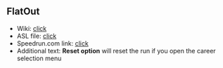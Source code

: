 ## FlatOut

- Wiki: [click](https://ru.wikipedia.org/wiki/FlatOut)
- ASL file: [click](https://raw.githubusercontent.com/b5414/LiveSplit_ASL/white/files/FlatOut.asl)
- Speedrun.com link: [click](https://www.speedrun.com/flatout1)
- Additional text: **Reset option** will reset the run if you open the career selection menu
